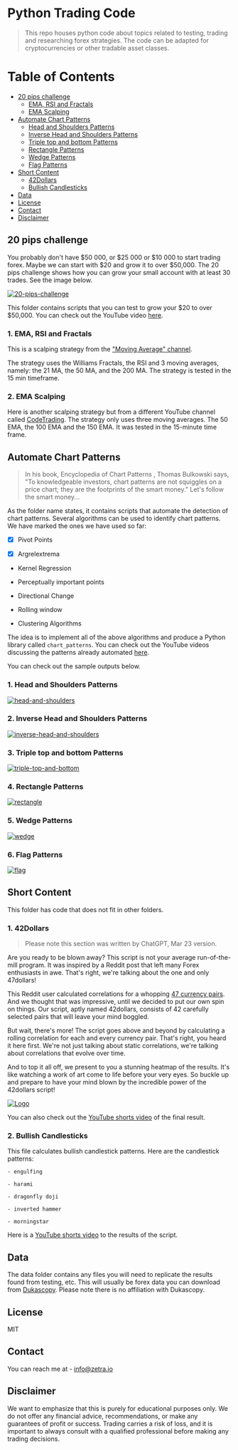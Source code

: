 
# Python Trading Code

> This repo houses python code about topics related to testing, trading and researching forex strategies. The code can be adapted
   for cryptocurrencies or other tradable asset classes.  


Table of Contents
=================

 * [20 pips challenge](#20-pips-challenge) 
    * [EMA, RSI and Fractals](#ema-rsi-fractals)
    * [EMA Scalping](#ema-scalping)
 * [Automate Chart Patterns](#automate-chart-patterns)
     * [Head and Shoulders Patterns](#head-and-shoulders-patterns)
     * [Inverse Head and Shoulders Patterns](#inverse-head-and-shoulders-patterns)
     * [Triple top and bottom Patterns](#triple-top-and-bottom-patterns)
     * [Rectangle Patterns](#rectangle-patterns)
     * [Wedge Patterns](#wedge-patterns)
     * [Flag Patterns](#flag-patterns)
 * [Short Content](#short-content)
     * [42Dollars](#42dollars)
     * [Bullish Candlesticks](#bullish-candlesticks)
 * [Data](#data)
 * [License](#license)
 * [Contact](#contact)
 * [Disclaimer](#disclaimer)



## 20 pips challenge

You probably don't have $50 000, or $25 000 or $10 000 to start trading forex. Maybe we can start with $20 and grow it to over $50,000. The 20 pips challenge shows how you can grow your small account with at least 30 trades. See the image below.

  <a href="https://github.com/zeta-zetra/code">
    <img src="images/20-pips.png" alt="20-pips-challenge">
  </a>


This folder contains scripts that you can test to grow your $20 to over $50,000. You can check out the YouTube video [here](https://www.youtube.com/watch?v=eaDgOT7FEOA).

### 1. EMA, RSI and Fractals

This is a scalping strategy from the ["Moving Average" channel](https://www.youtube.com/@TheMovingAverage).

The strategy uses the Williams Fractals, the RSI and 3 moving averages, namely: the 21 MA, the 50 MA, and the 200 MA. The strategy is tested in the 15 min timeframe.


### 2. EMA Scalping 

Here is another scalping strategy but from a different YouTube channel called [CodeTrading](https://www.youtube.com/watch?v=ybmep_u5MeU). The strategy only uses three moving averages.
The 50 EMA, the 100 EMA and the 150 EMA. It was tested in the 15-minute time frame. 

## Automate Chart Patterns

> In his book, Encyclopedia of Chart Patterns , Thomas Bulkowski says, "To knowledgeable investors, chart patterns are not squiggles on a
  price chart; they are the footprints of the smart money." Let's follow the smart money...

As the folder name states, it contains scripts that automate the detection of chart patterns. Several algorithms can be used to identify chart patterns. We have marked the ones we have used so far:

 - [x] Pivot Points

 - [x] Argrelextrema

 - Kernel Regression

 - Perceptually important points 

 - Directional Change

 - Rolling window 

 - Clustering Algorithms


The idea is to implement all of the above algorithms and produce a Python library called `chart_patterns`. You can check out the YouTube videos discussing the patterns already automated
[here](https://www.youtube.com/@zetratrading/videos).

You can check out the sample outputs below.

### 1. Head and Shoulders Patterns

  <a href="https://github.com/zeta-zetra/code">
    <img src="images/head-and-shoulders.png" alt="head-and-shoulders">
  </a>


### 2. Inverse Head and Shoulders Patterns

  <a href="https://github.com/zeta-zetra/code">
    <img src="images/inverse-head-and-shoulders.png" alt="inverse-head-and-shoulders">
  </a>

### 3. Triple top and bottom Patterns

  <a href="https://github.com/zeta-zetra/code">
    <img src="images/triple-top-and-bottom.png" alt="triple-top-and-bottom">
  </a>

### 4. Rectangle Patterns

  <a href="https://github.com/zeta-zetra/code">
    <img src="images/rectangle.png" alt="rectangle">
  </a>

### 5. Wedge Patterns

  <a href="https://github.com/zeta-zetra/code">
    <img src="images/wedge.png" alt="wedge">
  </a>


### 6. Flag Patterns

  <a href="https://github.com/zeta-zetra/code">
    <img src="images/flag.png" alt="flag">
  </a>


## Short Content

This folder has code that does not fit in other folders.

### 1. 42Dollars

> Please note this section was written by ChatGPT, Mar 23 version. 

Are you ready to be blown away? This script is not your average run-of-the-mill program. It was inspired by a Reddit post that left many Forex enthusiasts in awe. That's right, we're talking about the one and only 47dollars!

This Reddit user calculated correlations for a whopping [47 currency pairs](https://www.reddit.com/r/Forex/comments/zwr0ck/i_created_a_heat_map_showing_the_correlations/). And we thought that was impressive, until we decided to put our own spin on things. Our script, aptly named 42dollars, consists of 42 carefully selected pairs that will leave your mind boggled.

But wait, there's more! The script goes above and beyond by calculating a rolling correlation for each and every currency pair. That's right, you heard it here first. We're not just talking about static correlations, we're talking about correlations that evolve over time.

And to top it all off, we present to you a stunning heatmap of the results. It's like watching a work of art come to life before your very eyes. So buckle up and prepare to have your mind blown by the incredible power of the 42dollars script!

  <a href="https://github.com/zeta-zetra/code">
    <img src="images/heatmap-all.png" alt="Logo">
  </a>


You can also check out the [YouTube shorts video](https://www.youtube.com/shorts/BOHgtnwbfsY) of the final result. 

### 2. Bullish Candlesticks

This file calculates bullish candlestick patterns. Here are the candlestick patterns:

    - engulfing

    - harami

    - dragonfly doji

    - inverted hammer

    - morningstar

Here is a [YouTube shorts video](https://www.youtube.com/shorts/bV_Oq2U-itA) to the results of the script.      

## Data

The data folder contains any files you will need to replicate the results found from testing, etc. This will usually be forex data
you can download from [Dukascopy](https://www.dukascopy.com/swiss/english/marketwatch/historical/). Please note there is no affiliation with
Dukascopy. 

## License
MIT

## Contact

You can reach me at  - info@zetra.io

## Disclaimer 

We want to emphasize that this is purely for educational purposes only. We do not offer any financial advice, recommendations, or make any guarantees of profit or success. 
Trading carries a risk of loss, and it is important to always consult with a qualified professional before making any trading decisions.